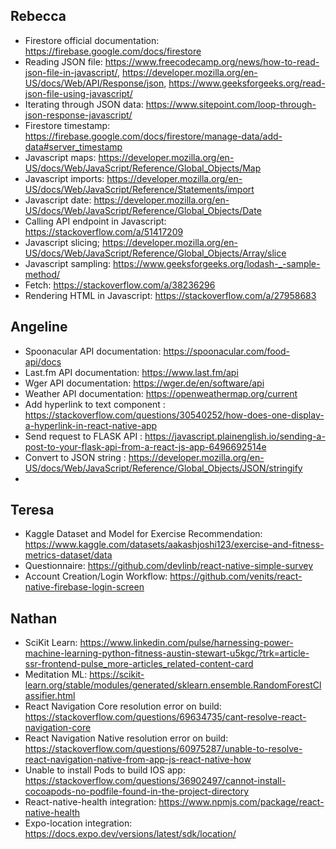 ## Rebecca
- Firestore official documentation: https://firebase.google.com/docs/firestore
- Reading JSON file: https://www.freecodecamp.org/news/how-to-read-json-file-in-javascript/, https://developer.mozilla.org/en-US/docs/Web/API/Response/json, https://www.geeksforgeeks.org/read-json-file-using-javascript/
- Iterating through JSON data: https://www.sitepoint.com/loop-through-json-response-javascript/
- Firestore timestamp: https://firebase.google.com/docs/firestore/manage-data/add-data#server_timestamp
- Javascript maps: https://developer.mozilla.org/en-US/docs/Web/JavaScript/Reference/Global_Objects/Map
- Javascript imports: https://developer.mozilla.org/en-US/docs/Web/JavaScript/Reference/Statements/import
- Javascript date: https://developer.mozilla.org/en-US/docs/Web/JavaScript/Reference/Global_Objects/Date
- Calling API endpoint in Javascript: https://stackoverflow.com/a/51417209
- Javascript slicing; https://developer.mozilla.org/en-US/docs/Web/JavaScript/Reference/Global_Objects/Array/slice
- Javascript sampling: https://www.geeksforgeeks.org/lodash-_-sample-method/
- Fetch: https://stackoverflow.com/a/38236296
- Rendering HTML in Javascript: https://stackoverflow.com/a/27958683

## Angeline
- Spoonacular API documentation: https://spoonacular.com/food-api/docs
- Last.fm API documentation: https://www.last.fm/api
- Wger API documentation: https://wger.de/en/software/api
- Weather API documentation: https://openweathermap.org/current
- Add hyperlink to text component : https://stackoverflow.com/questions/30540252/how-does-one-display-a-hyperlink-in-react-native-app
- Send request to FLASK API : https://javascript.plainenglish.io/sending-a-post-to-your-flask-api-from-a-react-js-app-6496692514e
- Convert to JSON string : https://developer.mozilla.org/en-US/docs/Web/JavaScript/Reference/Global_Objects/JSON/stringify
- 

## Teresa
- Kaggle Dataset and Model for Exercise Recommendation: https://www.kaggle.com/datasets/aakashjoshi123/exercise-and-fitness-metrics-dataset/data
- Questionnaire: https://github.com/devlinb/react-native-simple-survey
- Account Creation/Login Workflow: https://github.com/venits/react-native-firebase-login-screen

## Nathan
- SciKit Learn: https://www.linkedin.com/pulse/harnessing-power-machine-learning-python-fitness-austin-stewart-u5kgc/?trk=article-ssr-frontend-pulse_more-articles_related-content-card
- Meditation ML: https://scikit-learn.org/stable/modules/generated/sklearn.ensemble.RandomForestClassifier.html
- React Navigation Core resolution error on build: https://stackoverflow.com/questions/69634735/cant-resolve-react-navigation-core
- React Navigation Native resolution error on build: https://stackoverflow.com/questions/60975287/unable-to-resolve-react-navigation-native-from-app-js-react-native-how
- Unable to install Pods to build IOS app: https://stackoverflow.com/questions/36902497/cannot-install-cocoapods-no-podfile-found-in-the-project-directory
- React-native-health integration: https://www.npmjs.com/package/react-native-health
- Expo-location integration: https://docs.expo.dev/versions/latest/sdk/location/
